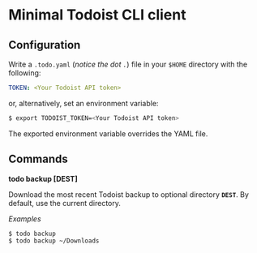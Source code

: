 # Minimal Todoist CLI client

## Configuration

Write a `.todo.yaml` (*notice the dot `.`*) file in your `$HOME` directory with the following:

```yaml
TOKEN: <Your Todoist API token>
```

or, alternatively, set an environment variable:

```sh
$ export TODOIST_TOKEN=<Your Todoist API token>
```

The exported environment variable overrides the YAML file.

## Commands

**todo backup [DEST]**

Download the most recent Todoist backup to optional directory **`DEST`**. By default, use the current directory.

*Examples*

```sh
$ todo backup
$ todo backup ~/Downloads
```
